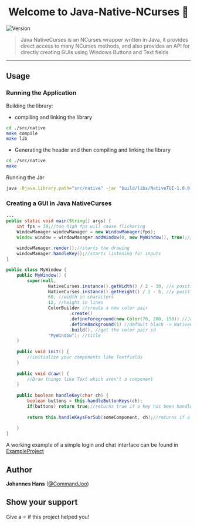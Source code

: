 <h1 align="center">Welcome to Java-Native-NCurses 👋</h1>
<p>
  <img alt="Version" src="https://img.shields.io/badge/version-1.0.0-blue.svg?cacheSeconds=2592000" />
</p>

> Java NativeCurses is an NCurses wrapper written in Java, it provides direct access to many NCurses methods, and also provides an API for directly creating GUIs using Windows Buttons and Text fields

***
## Usage

### Running the Application
Building the library:
- compiling and linking the library
```sh
cd ./src/native
make compile
make lib
```
- Generating the header and then compiling and linking the library
```sh
cd ./src/native
make
```

Running the Jar
```sh
java -Djava.library.path="src/native" -jar "build/libs/NativeTUI-1.0.0-all.jar"
```

### Creating a GUI in Java NativeCurses
```java
...
public static void main(String[] args) {
    int fps = 30;//too high fps will cause flickering
    WindowManager windowManager = new WindowManager(fps);
    Window window = windowManager.addWindow(0, new MyWindow(), true);//add a window to the screen and make it be the actively rendered one
    
    windowManager.render();//starts the drawing
    windowManager.handleKey();//starts listening for inputs
}
```
```java
public class MyWindow {
    public MyWindow() {
        super(null,
                NativeCurses.instance().getWidth() / 2 - 30, //x position
                NativeCurses.instance().getHeight() / 2 - 6, //y position
                60, //width in characters
                12, //height in lines
                ColorBuilder //create a new color pair
                        .create()
                        .defineForeground(new Color(70, 200, 150)) //Java Colors and Hex are supported
                        .defineBackground(1) //default black -> NativeCurses.BLACK
                        .build(), //get the color pair id
                "MyWindow"); //title
    }
    
    public void init() {
        //initialize your components like Textfields
    }
    
    public void draw() {
        //Draw things like Text which aren't a component
    }
    
    public boolean handleKey(char ch) {
        boolean buttons = this.handleButtonKeys(ch);
        if(buttons) return true;//returns true if a key has been handled
        
        return this.handleKeysForSub(someComponent, ch);//returns if a key has been handled by a component
        
    }
}
```
A working example of a simple login and chat interface can be found in [ExampleProject](src/main/java/de/johannes/Main.java)

## Author

**Johannes Hans** ([@CommandJoo](https://github.com/CommandJoo))

## Show your support

Give a ⭐️ if this project helped you!
